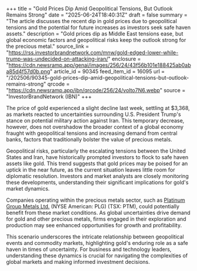 +++
title = "Gold Prices Dip Amid Geopolitical Tensions, But Outlook Remains Strong"
date = "2025-06-24T18:40:31Z"
draft = false
summary = "The article discusses the recent dip in gold prices due to geopolitical tensions and the potential for future increases as investors seek safe haven assets."
description = "Gold prices dip as Middle East tensions ease, but global economic factors and geopolitical risks keep the outlook strong for the precious metal."
source_link = "https://rss.investorbrandnetwork.com/mnw/gold-edged-lower-while-trump-was-undecided-on-attacking-iran/"
enclosure = "https://cdn.newsramp.app/genai/images/256/24/43f56b101e188425ab0aba85d4f57d0b.png"
article_id = 90345
feed_item_id = 16095
url = "/202506/90345-gold-prices-dip-amid-geopolitical-tensions-but-outlook-remains-strong"
qrcode = "https://cdn.newsramp.app/ibn/qrcode/256/24/volto7N6.webp"
source = "InvestorBrandNetwork (IBN)"
+++

<p>The price of gold experienced a slight decline last week, settling at $3,368, as markets reacted to uncertainties surrounding U.S. President Trump's stance on potential military action against Iran. This temporary decrease, however, does not overshadow the broader context of a global economy fraught with geopolitical tensions and increasing demand from central banks, factors that traditionally bolster the value of precious metals.</p><p>Geopolitical risks, particularly the escalating tensions between the United States and Iran, have historically prompted investors to flock to safe haven assets like gold. This trend suggests that gold prices may be poised for an uptick in the near future, as the current situation leaves little room for diplomatic resolution. Investors and market analysts are closely monitoring these developments, understanding their significant implications for gold's market dynamics.</p><p>Companies operating within the precious metals sector, such as <a href="https://www.platinumgroupmetals.net" rel="nofollow" target="_blank">Platinum Group Metals Ltd.</a> (NYSE American: PLG) (TSX: PTM), could potentially benefit from these market conditions. As global uncertainties drive demand for gold and other precious metals, firms engaged in their exploration and production may see enhanced opportunities for growth and profitability.</p><p>This scenario underscores the intricate relationship between geopolitical events and commodity markets, highlighting gold's enduring role as a safe haven in times of uncertainty. For business and technology leaders, understanding these dynamics is crucial for navigating the complexities of global markets and making informed investment decisions.</p>